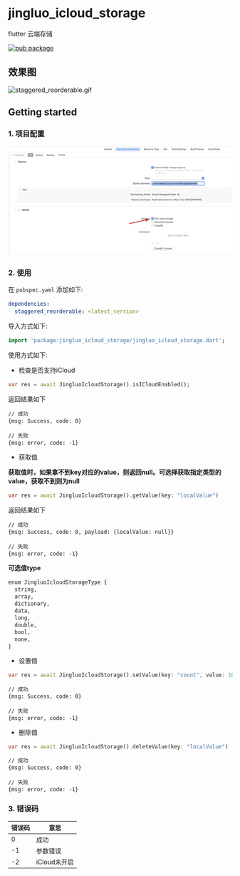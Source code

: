 # jingluo_icloud_storage
flutter 云端存储

[![pub package](https://img.shields.io/pub/v/jingluo_icloud_storage.svg)](https://pub.dartlang.org/packages/jingluo_icloud_storage)


## 效果图

![staggered_reorderable.gif](preview/userdefaults.gif)

## Getting started

### 1. 项目配置

![userdefaults.png](preview/userdefaults.png)

### 2. 使用

在 `pubspec.yaml` 添加如下:

```yaml
dependencies:
  staggered_reorderable: <latest_version>
```

导入方式如下:

```dart
import 'package:jingluo_icloud_storage/jingluo_icloud_storage.dart';
```

使用方式如下:

- 检查是否支持iCloud

```dart
var res = await JingluoIcloudStorage().isICloudEnabled();
```

返回结果如下

```text
// 成功
{msg: Success, code: 0}

// 失败
{msg: error, code: -1}
```

- 获取值

**获取值时，如果拿不到key对应的value，则返回null。可选择获取指定类型的value，获取不到则为null**

```dart
var res = await JingluoIcloudStorage().getValue(key: "localValue")
```

返回结果如下

```text
// 成功
{msg: Success, code: 0, payload: {localValue: null}}

// 失败
{msg: error, code: -1}
```

**可选值type**
```text
enum JingluoIcloudStorageType {
  string,
  array,
  dictionary,
  data,
  long,
  double,
  bool,
  none,
}
```

- 设置值

```dart
var res = await JingluoIcloudStorage().setValue(key: "count", value: 100);
```

```text
// 成功
{msg: Success, code: 0}

// 失败
{msg: error, code: -1}
```

- 删除值

```dart
var res = await JingluoIcloudStorage().deleteValue(key: "localValue")
```

```text
// 成功
{msg: Success, code: 0}

// 失败
{msg: error, code: -1}
```

### 3. 错误码
| 错误码 | 意思        |
|-----|-----------|
| 0   | 成功        |
| -1  | 参数错误      |
| -2  | iCloud未开启 |